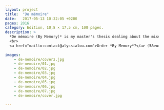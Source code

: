 ```yaml
---
layout: project
title:  "De mémoire"
date:   2017-05-13 10:32:05 +0200
pages: 2016
category: Edition, 10,8 × 17,5 cm, 100 pages. 
description: >
  *De mémoire (By Memory)* is my master's thesis dealing about the missing picture, a recurrent issue in the long history of migrations. The missing picture also raises the question of fiction and how memory can be subject to changes. There are no images in this book, calling the reader's imagination to depict himself the missing pictures. Unfolded, the cover becomes a poster with all the pictures.
  <br>
  <a href="mailto:contact@alyssialou.com">Order *By Memory*?</a> (5&euro;/4,5&pound; + shipping)
  
images: 
    - de-memoire/cover2.jpg
    - de-memoire/01.jpg
    - de-memoire/02.jpg
    - de-memoire/03.jpg
    - de-memoire/04.jpg
    - de-memoire/05.jpg
    - de-memoire/06.jpg
    - de-memoire/07.jpg
    - de-memoire/cover.jpg
    
---
```


